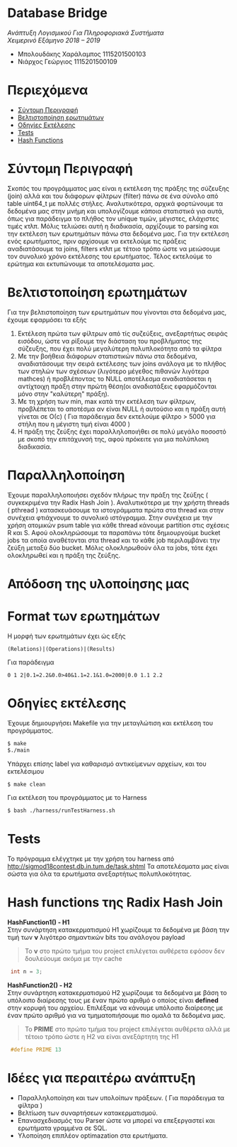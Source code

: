 # Database Bridge 
 *Ανάπτυξη Λογισμικού Για Πληροφοριακά Συστήματα  
 Χειμερινό Εξάμηνο 2018 – 2019*  
 - Μπολουδάκης Χαράλαμπος 1115201500103
 - Νιάρχος Γεώργιος 1115201500109

# Περιεχόμενα  
- [Σύντομη Περιγραφή](https://github.com/babisboloudakis/DatabaseBridge#user-content-σύντομη-περιγραφή)
- [Βελτιστοποίηση ερωτημάτων](https://github.com/babisboloudakis/DatabaseBridge#%CE%B2%CE%B5%CE%BB%CF%84%CE%B9%CF%83%CF%84%CE%BF%CF%80%CE%BF%CE%AF%CE%B7%CF%83%CE%B7-%CE%B5%CF%81%CF%89%CF%84%CE%B7%CE%BC%CE%AC%CF%84%CF%89%CE%BD)
- [Οδηγίες Εκτέλεσης](https://github.com/babisboloudakis/DatabaseBridge#%CE%BF%CE%B4%CE%B7%CE%B3%CE%AF%CE%B5%CF%82-%CE%B5%CE%BA%CF%84%CE%AD%CE%BB%CE%B5%CF%83%CE%B7%CF%82)
- [Tests](https://github.com/babisboloudakis/DatabaseBridge#tests)
- [Hash Functions](https://github.com/babisboloudakis/DatabaseBridge#hash-functions-%CF%84%CE%B7%CF%82-radix-hash-join)

# Σύντομη Περιγραφή
Σκοπός του προγράμματος μας είναι η εκτέλεση της πράξης της σύζευξης (join) αλλά και του διάφορων φίλτρων (filter) πάνω
σε ένα σύνολο από table uint64_t με πολλές στήλες. Αναλυτικότερα, αρχικά φορτώνουμε τα δεδομένα μας στην μνήμη
και υπολογίζουμε κάποια στατιστικά για αυτά, όπως για παράδειγμα το πλήθος τον unique τιμών, μέγιστες, ελάχιστες τιμές κτλπ. Μόλις τελιώσει αυτή η διαδικασία, αρχίζουμε το parsing και την εκτέλεση των ερωτημάτων πάνω στα δεδομένα μας. Για την εκτέλεση ενός ερωτήματος, πριν αρχίσουμε να εκτελούμε τις πράξεις αναδιατάσουμε τα joins, filters κτλπ με τέτοιο τρόπο ώστε να μειώσουμε τον συνολικό χρόνο εκτέλεσης του ερωτήματος. Τέλος εκτελούμε το ερώτημα και εκτυπώνουμε τα αποτελέσματα μας.

# Βελτιστοποίηση ερωτημάτων
Για την βελτιστοποίηση των ερωτημάτων που γίνονται στα δεδομένα μας, έχουμε εφαρμόσει τα εξής
1) Εκτέλεση πρώτα των φίλτρων από τίς συζεύξεις, ανεξαρτήτως σειράς εισόδου, ώστε να ρίξουμε την διάσταση του προβλήματος
της σύζευξης, που έχει πολύ μεγαλύτερη πολυπλοκότητα από τα φίλτρα
2) Με την βοήθεια διάφορων στατιστικών πάνω στα δεδομένα, αναδιατάσουμε την σειρά εκτέλεσης των joins ανάλογα με το πλήθος των στηλών των σχέσεων (λιγότερο μέγεθος πιθανών λιγότερα mathces) ή προβλέποντας το NULL αποτέλεσμα αναδιατάσεται η αντίχτοιχη πράξη στην πρώτη θέση(οι αναδιατάξεις εφαρμόζονται μόνο στην "καλύτερη" πράξη).
3) Με τη χρήση των min, max κατά την εκτέλεση των φίλτρων, προβλέπεται το αποτέσμα αν είναι NULL ή αυτούσιο και η πράξη αυτή γίνεται σε Ο(c) ( Για παράδειγμα δεν εκτελούμε φίλτρο > 5000 για στήλη που η μέγιστη τιμή είναι 4000 )
4) Η πράξη της ζεύξης έχει παραλληλοποιήθει σε πολύ μεγάλο ποσοστό με σκοπό την επιτάχυνσή της, αφού πρόκειτε για μια πολύπλοκη διαδικασία.

# Παραλληλοποίηση
Έχουμε παραλληλοποιήσει σχεδόν πλήρως την πράξη της ζεύξης ( συγκεκριμένα την Radix Hash Join ). Αναλυτικότερα
με την χρήστη threads ( pthread ) κατασκευάσουμε τα ιστογράμματα πρώτα στα thread και στην συνέχεια φτιάχνουμε το 
συνολικό ιστόγραμμα. Στην συνέχεια με την χρήση ατομικών psum table για κάθε thread κάνουμε partition στις σχέσεις 
R και S. Αφού ολοκληρώσουμε τα παραπάνω τότε δημιουργούμε bucket jobs τα οποία αναθέτονται στα thread και το κάθε job περιλαμβάνει
την ζεύξη μεταξύ δύο bucket. Μόλις ολοκληρωθούν όλα τα jobs, τότε έχει ολοκληρωθεί και η πράξη της ζεύξης.

# Απόδοση της υλοποίησης μας


# Format των ερωτημάτων
Η μορφή των ερωτημάτων έχει ώς εξής
```
(Relations)|(Operations)|(Results)
```
Για παράδειγμα
```
0 1 2|0.1=2.2&0.0>40&1.1=2.1&1.0=2000|0.0 1.1 2.2
```

# Οδηγίες εκτέλεσης
Έχουμε δημιουργήσει Makefile για την μεταγλώτιση και εκτέλεση του προγράμματος.
```sh
$ make
$./main
```
Υπάρχει επίσης label για καθαρισμό αντικείμενων αρχείων, και του εκτελέσιμου
```sh
$ make clean
```
Για εκτέλεση του προγράμματος με το Harness
```sh
$ bash ./harness/runTestHarness.sh
```

# Tests
Το πρόγραμμα ελέγχτηκε με την χρήση του harness από
http://sigmod18contest.db.in.tum.de/task.shtml
Τα αποτελέσματα μας είναι σώστα για όλα τα ερωτήματα ανεξαρτήτως πολυπλοκότητας.


# Hash functions της Radix Hash Join
**HashFunction1() - H1**  
Στην συνάρτηση κατακερματισμού H1 χωρίζουμε τα δεδομένα με βάση την τιμή των **ν** λιγότερο σημαντικών
bits του ανάλογου payload
> Το **ν** στο πρώτο τμήμα του project επιλέγεται αυθέρετα εφόσον δεν δουλεύουμε ακόμα με την cache
```c++
 int n = 3;
```
**HashFunction2() - H2**  
Στην συνάρτηση κατακερματισμού H2 χωρίζουμε τα δεδομένα με βάση το υπόλοιπο διαίρεσης τους με έναν
πρώτο αριθμό ο οποίος είναι **defined** στην κορυφή του αρχείου. Επιλέξαμε να κάνουμε υπόλοιπο διαίρεσης
με έναν πρώτο αριθμό για να τμηματοπιήσουμε πιο ομαλά τα δεδομένα μας.
> Το **PRIME** στο πρώτο τμήμα του project επιλέγεται αυθέρετα αλλά με τέτοιο τρόπο ώστε η H2 να είναι ανεξάρτητη της H1
```c++
 #define PRIME 13
```

# Ιδέες για περαιτέρω ανάπτυξη
- Παραλληλοποίηση και των υπολοίπων πράξεων. ( Για παράδειγμα τα φίλτρα )
- Βελτίωση των συναρτήσεων κατακερματισμού.
- Επανασχεδιασμός του Parser ώστε να μπορεί να επεξεργαστεί και ερωτήματα γραμμένα σε SQL.
- Υλοποίηση επιπλέον optimazation στα ερωτήματα.
